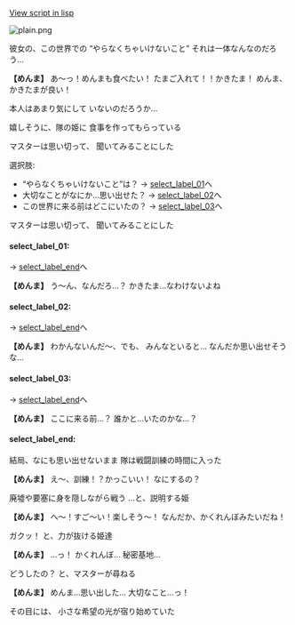 [View script in lisp](../scripts/10211302.txt)

![plain.png](../images/backgrounds/plain.png)

彼女の、この世界での
“やらなくちゃいけないこと”
それは一体なんなのだろう…

**【めんま】**
あ〜っ！めんまも食べたい！
たまご入れて！！かきたま！
めんま、かきたまが良い！

本人はあまり気にして
いないのだろうか…

嬉しそうに、隊の姫に
食事を作ってもらっている

マスターは思い切って、
聞いてみることにした

選択肢:
- “やらなくちゃいけないこと”は？ → [select_label_01](#select_label_01)へ
- 大切なことがなにか…思い出せた？ → [select_label_02](#select_label_02)へ
- この世界に来る前はどこにいたの？ → [select_label_03](#select_label_03)へ

マスターは思い切って、
聞いてみることにした

#### select_label_01:
 → [select_label_end](#select_label_end)へ

**【めんま】**
う〜ん、なんだろ…？
かきたま…なわけないよね

#### select_label_02:
 → [select_label_end](#select_label_end)へ

**【めんま】**
わかんないんだ〜、でも、
みんなといると…
なんだか思い出せそうな…

#### select_label_03:
 → [select_label_end](#select_label_end)へ

**【めんま】**
ここに来る前…？
誰かと…いたのかな…？

#### select_label_end:

結局、なにも思い出せないまま
隊は戦闘訓練の時間に入った

**【めんま】**
え〜、訓練！？かっこいい！
なにするの？

廃墟や要塞に身を隠しながら戦う
…と、説明する姫

**【めんま】**
へ〜！すご〜い！楽しそう〜！
なんだか、かくれんぼみたいだね！

ガクッ！
と、力が抜ける姫達

**【めんま】**
…っ！
かくれんぼ…
秘密基地…

どうしたの？
と、マスターが尋ねる

**【めんま】**
めんま…思い出した…
大切なこと…っ！

その目には、
小さな希望の光が宿り始めていた